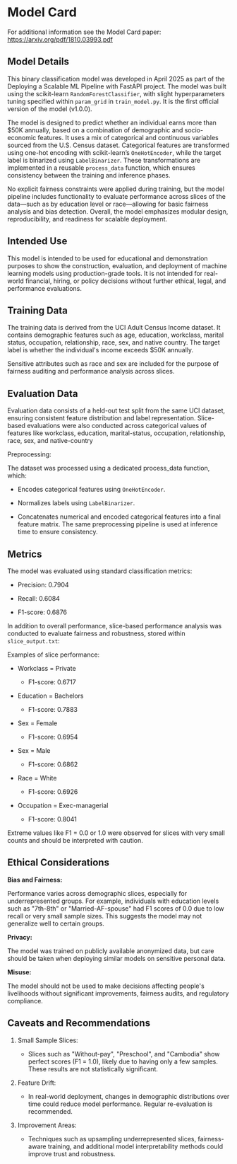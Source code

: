 # Model Card

For additional information see the Model Card paper: https://arxiv.org/pdf/1810.03993.pdf

## Model Details
This binary classification model was developed in April 2025 as part of the Deploying a Scalable ML Pipeline with FastAPI project. The model was built using the scikit-learn `RandomForestClassifier`, with slight hyperparameters tuning specified within `param_grid` in `train_model.py`. It is the first official version of the model (v1.0.0).

The model is designed to predict whether an individual earns more than $50K annually, based on a combination of demographic and socio-economic features. It uses a mix of categorical and continuous variables sourced from the U.S. Census dataset. Categorical features are transformed using one-hot encoding with scikit-learn’s `OneHotEncoder`, while the target label is binarized using `LabelBinarizer`. These transformations are implemented in a reusable `process_data` function, which ensures consistency between the training and inference phases.

No explicit fairness constraints were applied during training, but the model pipeline includes functionality to evaluate performance across slices of the data—such as by education level or race—allowing for basic fairness analysis and bias detection. Overall, the model emphasizes modular design, reproducibility, and readiness for scalable deployment.
## Intended Use
This model is intended to be used for educational and demonstration purposes to show the construction, evaluation, and deployment of machine learning models using production-grade tools. It is not intended for real-world financial, hiring, or policy decisions without further ethical, legal, and performance evaluations.

## Training Data
The training data is derived from the UCI Adult Census Income dataset. It contains demographic features such as age, education, workclass, marital status, occupation, relationship, race, sex, and native country. The target label is whether the individual's income exceeds $50K annually.

Sensitive attributes such as race and sex are included for the purpose of fairness auditing and performance analysis across slices.

## Evaluation Data
Evaluation data consists of a held-out test split from the same UCI dataset, ensuring consistent feature distribution and label representation. Slice-based evaluations were also conducted across categorical values of features like workclass, education, marital-status, occupation, relationship, race, sex, and native-country

Preprocessing:

The dataset was processed using a dedicated process_data function, which:

- Encodes categorical features using `OneHotEncoder`.

- Normalizes labels using `LabelBinarizer`.

- Concatenates numerical and encoded categorical features into a final feature matrix. The same preprocessing pipeline is used at inference time to ensure consistency.

## Metrics
The model was evaluated using standard classification metrics:

- Precision: 0.7904

- Recall: 0.6084

- F1-score: 0.6876

In addition to overall performance, slice-based performance analysis was conducted to evaluate fairness and robustness, stored within `slice_output.txt`:

Examples of slice performance:

- Workclass = Private

  - F1-score: 0.6717

- Education = Bachelors

  - F1-score: 0.7883

- Sex = Female

  - F1-score: 0.6954

- Sex = Male

  - F1-score: 0.6862

- Race = White

  - F1-score: 0.6926

- Occupation = Exec-managerial

  - F1-score: 0.8041

Extreme values like F1 = 0.0 or 1.0 were observed for slices with very small counts and should be interpreted with caution.

## Ethical Considerations
**Bias and Fairness:**

Performance varies across demographic slices, especially for underrepresented groups. For example, individuals with education levels such as "7th-8th" or "Married-AF-spouse" had F1 scores of 0.0 due to low recall or very small sample sizes. This suggests the model may not generalize well to certain groups.

**Privacy:** 

The model was trained on publicly available anonymized data, but care should be taken when deploying similar models on sensitive personal data.

**Misuse:**

The model should not be used to make decisions affecting people's livelihoods without significant improvements, fairness audits, and regulatory compliance.

## Caveats and Recommendations
1. Small Sample Slices: 
   - Slices such as "Without-pay", "Preschool", and "Cambodia" show perfect scores (F1 = 1.0), likely due to having only a few samples. These results are not statistically significant.

2. Feature Drift:
   - In real-world deployment, changes in demographic distributions over time could reduce model performance. Regular re-evaluation is recommended.

3. Improvement Areas: 
   - Techniques such as upsampling underrepresented slices, fairness-aware training, and additional model interpretability methods could improve trust and robustness.